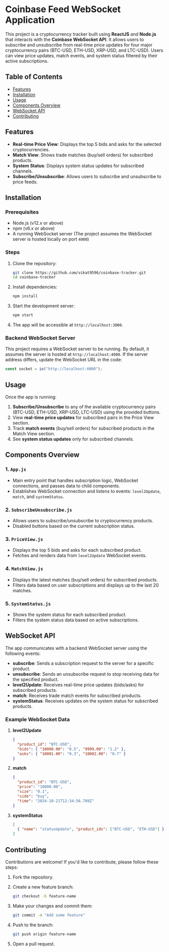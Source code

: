 # Coinbase Feed WebSocket Application


This project is a cryptocurrency tracker built using **ReactJS** and **Node.js** that interacts with the **Coinbase WebSocket API**. It allows users to subscribe and unsubscribe from real-time price updates for four major cryptocurrency pairs (BTC-USD, ETH-USD, XRP-USD, and LTC-USD). Users can view price updates, match events, and system status filtered by their active subscriptions.

## Table of Contents

- [Features](#features)
- [Installation](#installation)
- [Usage](#usage)
- [Components Overview](#components-overview)
- [WebSocket API](#websocket-api)
- [Contributing](#contributing)

## Features

- **Real-time Price View**: Displays the top 5 bids and asks for the selected cryptocurrencies.
- **Match View**: Shows trade matches (buy/sell orders) for subscribed products.
- **System Status**: Displays system status updates for subscribed channels.
- **Subscribe/Unsubscribe**: Allows users to subscribe and unsubscribe to price feeds.

## Installation

### Prerequisites

- Node.js (v12.x or above)
- npm (v6.x or above)
- A running WebSocket server (The project assumes the WebSocket server is hosted locally on port `4000`)

### Steps

1. Clone the repository:

    ```bash
    git clone https://github.com/vikat9596/coinbase-tracker.git
    cd coinbase-tracker
    ```

2. Install dependencies:

    ```bash
    npm install
    ```

3. Start the development server:

    ```bash
    npm start
    ```

4. The app will be accessible at `http://localhost:3000`.

### Backend WebSocket Server

This project requires a WebSocket server to be running. By default, it assumes the server is hosted at `http://localhost:4000`. If the server address differs, update the WebSocket URL in the code:

```javascript
const socket = io("http://localhost:4000");
```

## Usage

Once the app is running:

1. **Subscribe/Unsubscribe** to any of the available cryptocurrency pairs (BTC-USD, ETH-USD, XRP-USD, LTC-USD) using the provided buttons.
2. View **real-time price updates** for subscribed pairs in the Price View section.
3. Track **match events** (buy/sell orders) for subscribed products in the Match View section.
4. See **system status updates** only for subscribed channels.

## Components Overview

### 1. `App.js`

- Main entry point that handles subscription logic, WebSocket connections, and passes data to child components.
- Establishes WebSocket connection and listens to events: `level2Update`, `match`, and `systemStatus`.

### 2. `SubscribeUnsubscribe.js`

- Allows users to subscribe/unsubscribe to cryptocurrency products.
- Disabled buttons based on the current subscription status.

### 3. `PriceView.js`

- Displays the top 5 bids and asks for each subscribed product.
- Fetches and renders data from `level2Update` WebSocket events.

### 4. `MatchView.js`

- Displays the latest matches (buy/sell orders) for subscribed products.
- Filters data based on user subscriptions and displays up to the last 20 matches.

### 5. `SystemStatus.js`

- Shows the system status for each subscribed product.
- Filters the system status data based on active subscriptions.

## WebSocket API

The app communicates with a backend WebSocket server using the following events:

- **subscribe**: Sends a subscription request to the server for a specific product.
- **unsubscribe**: Sends an unsubscribe request to stop receiving data for the specified product.
- **level2Update**: Receives real-time price updates (bids/asks) for subscribed products.
- **match**: Receives trade match events for subscribed products.
- **systemStatus**: Receives updates on the system status for subscribed products.

### Example WebSocket Data

1. **level2Update**

    ```json
    {
      "product_id": "BTC-USD",
      "bids": { "10000.00": "0.5", "9999.00": "1.2" },
      "asks": { "10001.00": "0.3", "10002.00": "0.7" }
    }
    ```

2. **match**

    ```json
    {
      "product_id": "BTC-USD",
      "price": "10000.00",
      "size": "0.1",
      "side": "buy",
      "time": "2024-10-21T12:34:56.789Z"
    }
    ```

3. **systemStatus**

    ```json
    [
      { "name": "statusUpdate", "product_ids": ["BTC-USD", "ETH-USD"] }
    ]
    ```

## Contributing

Contributions are welcome! If you'd like to contribute, please follow these steps:

1. Fork the repository.
2. Create a new feature branch:

    ```bash
    git checkout -b feature-name
    ```

3. Make your changes and commit them:

    ```bash
    git commit -m "Add some feature"
    ```

4. Push to the branch:

    ```bash
    git push origin feature-name
    ```

5. Open a pull request.
